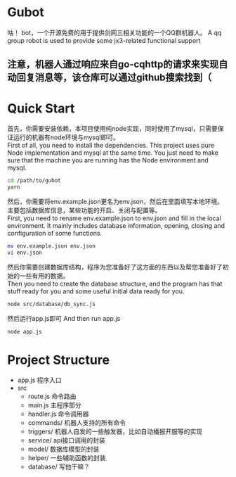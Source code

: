 # Gubot
咕！ bot，一个开源免费的用于提供剑网三相关功能的一个QQ群机器人。
A qq group robot is used to provide some jx3-related functional support
## 注意，机器人通过响应来自go-cqhttp的请求来实现自动回复消息等，该仓库可以通过github搜索找到（

# Quick Start  
首先，你需要安装依赖，本项目使用纯node实现，同时使用了mysql，只需要保证运行的机器有node环境与mysql即可。  
First of all, you need to install the dependencies. This project uses pure Node implementation and mysql at the same time. You just need to make sure that the machine you are running has the Node environment and mysql.
```bash
cd /path/to/gubot
yarn
```

然后，你需要将env.example.json更名为env.json，然后在里面填写本地环境。主要包括数据库信息，某些功能的开启、关闭与配置等。  
First, you need to rename env.example.json to env.json and fill in the local environment. It mainly includes database information, opening, closing and configuration of some functions.
```bash
mv env.example.json env.json
vi env.json
```

然后你需要创建数据库结构，程序为您准备好了这方面的东西以及帮您准备好了初始的一些有用的数据。  
Then you need to create the database structure, and the program has that stuff ready for you and some useful initial data ready for you.  
```bash
node src/database/db_sync.js
```

然后运行app.js即可
And then run app.js
```bash
node app.js
```

# Project Structure
- app.js 程序入口
- src
    - route.js 命令路由
    - main.js 主程序部分
    - handler.js 命令调用器
    - commands/ 机器人支持的所有命令
    - triggers/ 机器人自发的一些触发器，比如自动播报开服等的实现
    - service/ api接口调用的封装
    - model/ 数据库模型的封装
    - helper/ 一些辅助函数的封装
    - database/ 写他干嘛？
